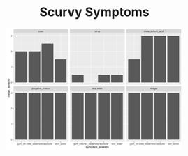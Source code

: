 <h1 align="center"> Scurvy Symptoms </h1>

<p align="center">
  <img src="/2023/2023-07-25/2023-07-25_scurvy_symptoms.png" width="80%"/>
</p>
